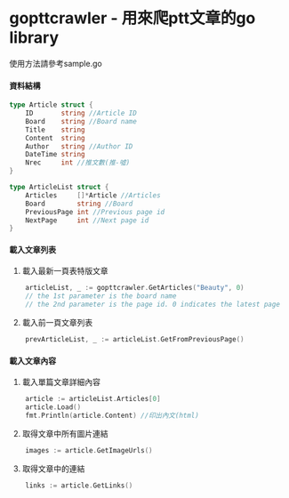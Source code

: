 gopttcrawler - 用來爬ptt文章的go library
========

使用方法請參考sample.go
#### 資料結構
```go
type Article struct {
	ID       string //Article ID
	Board    string //Board name
	Title    string
	Content  string
	Author   string //Author ID
	DateTime string
	Nrec     int //推文數(推-噓)
}

type ArticleList struct {
	Articles     []*Article //Articles
	Board        string //Board
	PreviousPage int //Previous page id
	NextPage     int //Next page id
}
```

#### 載入文章列表
1. 載入最新一頁表特版文章
```go
    articleList, _ := gopttcrawler.GetArticles("Beauty", 0)
    // the 1st parameter is the board name
    // the 2nd parameter is the page id. 0 indicates the latest page
```
2. 載入前一頁文章列表
```go
    prevArticleList, _ := articleList.GetFromPreviousPage()
```

#### 載入文章內容
1. 載入單篇文章詳細內容
```go
    article := articleList.Articles[0]
    article.Load()
    fmt.Println(article.Content) //印出內文(html)
```
2. 取得文章中所有圖片連結
```go
    images := article.GetImageUrls()
```
3. 取得文章中的連結
```go
    links := article.GetLinks()
```
